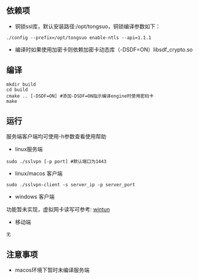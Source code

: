 <!--
 * @Author: lw liuwei@flksec.com
 * @Date: 2023-09-16 23:21:36
 * @LastEditors: liuwei lyy9645@163.com
 * @LastEditTime: 2024-03-13 23:14:38
 * @FilePath: \sslvpn-test\README.md
 * @Description: 这是默认设置,请设置`customMade`, 打开koroFileHeader查看配置 进行设置: https://github.com/OBKoro1/koro1FileHeader/wiki/%E9%85%8D%E7%BD%AE
-->
## 依赖项
- 铜锁ssl库，默认安装路径:/opt/tongsuo，铜锁编译参数如下：
```shell
./config --prefix=/opt/tongsuo enable-ntls --api=1.1.1
```
- 编译时如果使用加密卡则依赖加密卡动态库（-DSDF=ON）libsdf_crypto.so

## 编译
```shell
mkdir build
cd build
cmake .. [-DSDF=ON] #添加-DSDF=ON指示编译engine时使用密码卡
make
```

## 运行
服务端客户端均可使用-h参数查看使用帮助

- linux服务端
```shell
sudo ./sslvpn [-p port] #默认端口为1443
```

- linux/macos 客户端
```shell
sudo ./sslvpn-client -s server_ip -p server_port
```

- windows 客户端

功能暂未实现，虚拟网卡读写可参考: [wintun](https://www.wintun.net/)


- 移动端
```text
无
```

## 注意事项

- macos环境下暂时未编译服务端